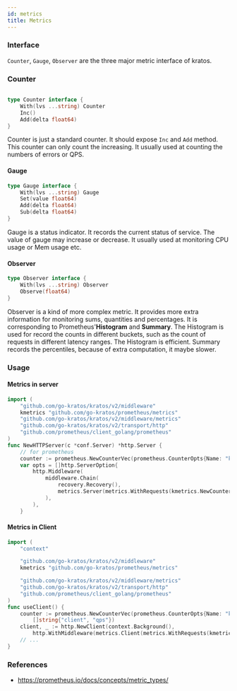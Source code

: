 ```yaml
---
id: metrics
title: Metrics
---
```


### Interface

`Counter`, `Gauge`, `Observer` are the three major metric interface of kratos.

### Counter

```go

type Counter interface {
	With(lvs ...string) Counter
	Inc()
	Add(delta float64)
}
```



Counter is just a standard counter. It should expose `Inc` and `Add` method. This counter can only count the increasing. It usually used at counting the numbers of errors or QPS.

#### Gauge

```go
type Gauge interface {
	With(lvs ...string) Gauge
	Set(value float64)
	Add(delta float64)
	Sub(delta float64)
}
```

Gauge is a status indicator. It records the current status of service. The value of gauge may increase or decrease. It usually used at monitoring CPU usage or Mem usage etc.

#### Observer

```go
type Observer interface {
	With(lvs ...string) Observer
	Observe(float64)
}
```
Observer is a kind of more complex metric. It provides more extra information for monitoring sums, quantities and percentages. It is corresponding to Prometheus'**Histogram** and **Summary**. The Histogram is used for record the counts in different buckets, such as the count of requests in different latency ranges. The Histogram is efficient. Summary records the percentiles, because of extra computation, it maybe slower.


### Usage

#### Metrics in server

```go
import (
	"github.com/go-kratos/kratos/v2/middleware"
	kmetrics "github.com/go-kratos/prometheus/metrics"
	"github.com/go-kratos/kratos/v2/middleware/metrics"
	"github.com/go-kratos/kratos/v2/transport/http"
	"github.com/prometheus/client_golang/prometheus"
)
func NewHTTPServer(c *conf.Server) *http.Server {
    // for prometheus 
	counter := prometheus.NewCounterVec(prometheus.CounterOpts{Name: "kratos_counter"}, []string{"server", "qps"})
	var opts = []http.ServerOption{
		http.Middleware(
			middleware.Chain(
				recovery.Recovery(),
				metrics.Server(metrics.WithRequests(kmetrics.NewCounter(counter))),
			),
		),
	}

```

#### Metrics in Client

```go
import (
	"context"

	"github.com/go-kratos/kratos/v2/middleware"
	kmetrics "github.com/go-kratos/prometheus/metrics"

	"github.com/go-kratos/kratos/v2/middleware/metrics"
	"github.com/go-kratos/kratos/v2/transport/http"
	"github.com/prometheus/client_golang/prometheus"
)
func useClient() {
	counter := prometheus.NewCounterVec(prometheus.CounterOpts{Name: "kratos_counter"},
		[]string{"client", "qps"})
	client, _ := http.NewClient(context.Background(),
		http.WithMiddleware(metrics.Client(metrics.WithRequests(kmetrics.NewCounter(counter)))))
	// ...
}
```



### References

* https://prometheus.io/docs/concepts/metric_types/
